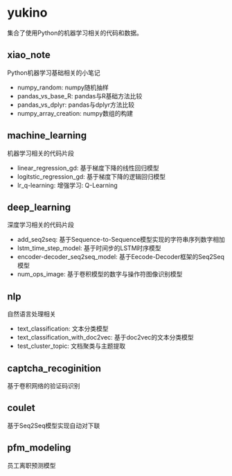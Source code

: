 # yukino

集合了使用Python的机器学习相关的代码和数据。

## xiao_note
Python机器学习基础相关的小笔记

- numpy_random: numpy随机抽样
- pandas_vs_base_R: pandas与R基础方法比较
- pandas_vs_dplyr: pandas与dplyr方法比较
- numpy_array_creation: numpy数组的构建

## machine_learning
机器学习相关的代码片段

- linear_regression_gd: 基于梯度下降的线性回归模型
- logitstic_regression_gd: 基于梯度下降的逻辑回归模型
- lr_q-learning: 增强学习: Q-Learning

## deep_learning
深度学习相关的代码片段

- add_seq2seq: 基于Sequence-to-Sequence模型实现的字符串序列数字相加
- lstm_time_step_model: 基于时间步的LSTM时序模型
- encoder-decoder_seq2seq_model: 基于Eecode-Decoder框架的Seq2Seq模型
- num_ops_image: 基于卷积模型的数字与操作符图像识别模型

## nlp
自然语言处理相关

- text_classification: 文本分类模型
- text_classification_with_doc2vec: 基于doc2vec的文本分类模型
- test_cluster_topic: 文档聚类与主题提取

## captcha_recoginition
基于卷积网络的验证码识别

## coulet
基于Seq2Seq模型实现自动对下联

## pfm_modeling
员工离职预测模型
